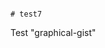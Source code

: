                                                                                                                                                                                                                                                                            # test7
Test "graphical-gist"